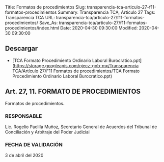 Title: Formatos de procedimientos
Slug: transparencia-tca-articulo-27-f11-formatos-procedimientos
Summary: Transparencia TCA, Artículo 27
Tags: Transparencia TCA
URL: transparencia-tca/articulo-27/f11-formatos-procedimientos/
Save_As: transparencia-tca/articulo-27/f11-formatos-procedimientos/index.html
Date: 2020-04-30 09:30:00
Modified: 2020-04-30 09:30:00


## Descargar


* [TCA Formato Procedimiento Ordinario Laboral Burocratico.ppt](https://storage.googleapis.com/pjecz-gob-mx/Transparencia TCA/Artículo 27/F11 Formatos de procedimientos/TCA Formato Procedimiento Ordinario Laboral Burocratico.ppt)


## Art. 27, 11. FORMATO DE PROCEDIMIENTOS

Formatos de procedimientos.


### RESPONSABLE

Lic. Rogelio Padilla Muñoz, Secretario General de Acuerdos del Tribunal de Conciliación y Arbitraje del Poder Judicial


### FECHA DE VALIDACIÓN

3 de abril del 2020



